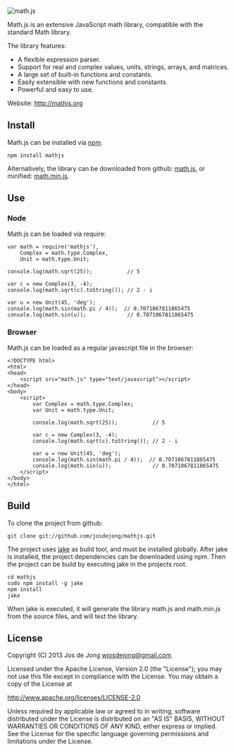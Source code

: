 ![math.js](https://raw.github.com/josdejong/mathjs/master/img/mathjs.png)

Math.js is an extensive JavaScript math library, compatible with the standard
Math library.

The library features:

- A flexible expression parser.
- Support for real and complex values, units, strings, arrays, and matrices.
- A large set of built-in functions and constants.
- Easily extensible with new functions and constants.
- Powerful and easy to use.

Website: http://mathjs.org


## Install

Math.js can be installed via [npm](https://npmjs.org/).

    npm install mathjs

Alternatively, the library can be downloaded from github:
[math.js](https://raw.github.com/josdejong/mathjs/master/lib/math.js), or minified:
[math.min.js](https://raw.github.com/josdejong/mathjs/master/lib/math.min.js).


## Use

### Node

Math.js can be loaded via require:

    var math = require('mathjs'),
        Complex = math.type.Complex,
        Unit = math.type.Unit;

    console.log(math.sqrt(25));           // 5

    var c = new Complex(3, -4);
    console.log(math.sqrt(c).toString()); // 2 - i

    var u = new Unit(45, 'deg');
    console.log(math.sin(math.pi / 4));  // 0.7071067811865475
    console.log(math.sin(u));             // 0.7071067811865475

### Browser

Math.js can be loaded as a regular javascript file in the browser:

    <!DOCTYPE html>
    <html>
    <head>
        <script src="math.js" type="text/javascript"></script>
    </head>
    <body>
        <script>
            var Complex = math.type.Complex;
            var Unit = math.type.Unit;

            console.log(math.sqrt(25));           // 5

            var c = new Complex(3, -4);
            console.log(math.sqrt(c).toString()); // 2 - i

            var u = new Unit(45, 'deg');
            console.log(math.sin(math.pi / 4));  // 0.7071067811865475
            console.log(math.sin(u));             // 0.7071067811865475
        </script>
    </body>
    </html>


## Build

To clone the project from github:

    git clone git://github.com/josdejong/mathjs.git

The project uses [jake](https://github.com/mde/jake) as build tool,
and must be installed globally.
After jake is installed, the project dependencies can be downloaded using npm.
Then the project can be build by executing jake in the projects root.

    cd mathjs
    sudo npm install -g jake
    npm install
    jake

When jake is executed, it will generate the library math.js and math.min.js
from the source files, and will test the library.


## License

Copyright (C) 2013 Jos de Jong <wjosdejong@gmail.com>

Licensed under the Apache License, Version 2.0 (the "License");
you may not use this file except in compliance with the License.
You may obtain a copy of the License at

   http://www.apache.org/licenses/LICENSE-2.0

Unless required by applicable law or agreed to in writing, software
distributed under the License is distributed on an "AS IS" BASIS,
WITHOUT WARRANTIES OR CONDITIONS OF ANY KIND, either express or implied.
See the License for the specific language governing permissions and
limitations under the License.
